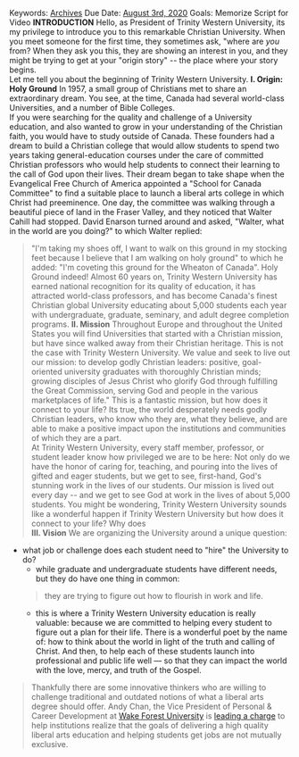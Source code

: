 Keywords: [Archives](<Archives.md>)
Due Date: [August 3rd, 2020](<August 3rd, 2020.md>)
Goals: Memorize Script for Video
**INTRODUCTION**
    Hello, as President of Trinity Western University, its my privilege to introduce you to this remarkable Christian University. 
    When you meet someone for the first time, they sometimes ask, "where are *you* from?
        When they ask you this, they are showing an interest in you, and they might be trying to get at your "origin story" -- the place where your story begins.  
        Let me tell you about the beginning of Trinity Western University. 
**I. Origin: Holy Ground**
    In 1957, a small group of Christians met to share an extraordinary dream. 
    You see, at the time, Canada had several world-class Universities, and a number of Bible Colleges.  
    If you were searching for the quality and challenge of a University education, and also wanted to grow in your understanding of the Christian faith, you would have to study outside of Canada.
    These founders had a dream to build a Christian college that would allow students to spend two years taking general-education courses under the care of committed Christian professors who would help students to connect their learning to the call of God upon their lives. 
    Their dream began to take shape when the Evangelical Free Church of America appointed a "School for Canada Committee" to find a suitable place to launch a liberal arts college in which Christ had preeminence. 
        One day, the committee was walking through a beautiful piece of land in the Fraser Valley, and they noticed that Walter Cahill had stopped. David Enarson turned around and asked, "Walter, what in the world are you doing?" to which Walter replied:
>"I'm taking my shoes off, I want to walk on this ground in my stocking feet because I believe that I am walking on holy ground" 
to which he added:
>"I'm coveting this ground for the Wheaton of Canada". 
    Holy Ground indeed! 
    Almost 60 years on, Trinity Western University has earned national recognition for its quality of education, it has attracted world-class professors, and has become Canada's finest Christian global University educating about 5,000 students each year with undergraduate, graduate, seminary, and adult degree completion programs. 
**II. Mission**
    Throughout Europe and throughout the United States you will find Universities that started with a Christian mission, but have since walked away from their Christian heritage. 
    This is not the case with Trinity Western University. 
    We value and seek to live out our mission: 
        to develop godly Christian leaders: 
            positive, goal-oriented university graduates
                with thoroughly Christian minds;
            growing disciples of Jesus Christ
                who glorify God through fulfilling the Great Commission, 
                    serving God and people in the various marketplaces of life."
        This is a fantastic mission, but how does it connect to your life? 
            Its true, the world desperately needs godly Christian leaders, who know who they are, what they believe, and are able to make a positive impact upon the institutions and communities of which they are a part.  
        At Trinity Western University, every staff member, professor, or student leader know how privileged we are to be here: 
            Not only do we have the honor of caring for, teaching, and pouring into the lives of gifted and eager students, but we get to see, first-hand, God's stunning work in the lives of our students. 
        Our mission is lived out every day -- and we get to see God at work in the lives of about 5,000 students. 
        You might be wondering, Trinity Western University sounds like a wonderful  happen if Trinity Western University  but how does it connect to your life? 
        Why does  
**III. Vision**
    We are organizing the University around a unique question: 
- what job or challenge does each student need to "hire" the University to do?
    - while graduate and undergraduate students have different needs, but they do have one thing in common:
    > they are trying to figure out how to flourish in work and life. 
    - this is where a Trinity Western University education is really valuable: because we are committed to helping every student to figure out a plan for their life. 
    There is a wonderful poet by the name of: 
how to think about the world in light of the truth and calling of Christ. And then, to help each of these students launch into professional and public life well — so that they can impact the world with the love, mercy, and truth of the Gospel. 

 
>Thankfully there are some innovative thinkers who are willing to challenge traditional and outdated notions of what a liberal arts degree should offer. Andy Chan, the Vice President of Personal & Career Development at [Wake Forest University](http://www.forbes.com/colleges/wake-forest-university/) is [leading a charge](http://rethinkingsuccess.wfu.edu/files/2013/05/A-Roadmap-for-Transforming-The-College-to-Career-Experience.pdf) to help institutions realize that the goals of delivering a high quality liberal arts education and helping students get jobs are not mutually exclusive.

